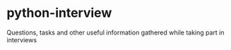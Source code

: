 # python-interview
Questions, tasks and other useful information gathered while taking part in interviews
